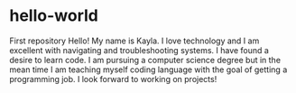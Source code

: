 # hello-world
First repository
Hello! My name is Kayla. I love technology and I am excellent with navigating and troubleshooting systems. I have found a desire to learn code. I am pursuing a computer science degree but in the mean time I am teaching myself coding language with the goal of getting a programming job. I look forward to working on projects!
